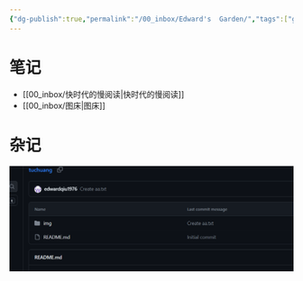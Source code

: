 ```yaml
---
{"dg-publish":true,"permalink":"/00_inbox/Edward's  Garden/","tags":["gardenEntry"]}
---
```



# 笔记

- [[00_inbox/快时代的慢阅读\|快时代的慢阅读]]
- [[00_inbox/图床\|图床]]

# 杂记
![](https://raw.githubusercontent.com/edwardqiu1976/tuchuang/main/img/20230808115712.png)